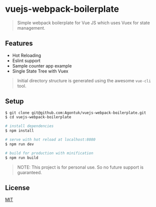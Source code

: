 # vuejs-webpack-boilerplate

> Simple webpack boilerplate for Vue JS which uses Vuex for state management.

## Features
* Hot Reloading
* Eslint support
* Sample counter app example
* Single State Tree with Vuex

> Initial directory structure is generated using the awesome `vue-cli` tool.

## Setup

``` bash
$ git clone git@github.com:Agontuk/vuejs-webpack-boilerplate.git
$ cd vuejs-webpack-boilerplate

# install dependencies
$ npm install

# serve with hot reload at localhost:8080
$ npm run dev

# build for production with minification
$ npm run build
```

> NOTE: This project is for personal use. So no future support is guaranteed.

## License
[MIT](http://opensource.org/licenses/MIT)
